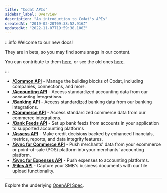 ```yaml
---
title: "Codat APIs"
sidebar_label: Overview
description: "An introduction to Codat's APIs"
createdAt: "2019-02-20T09:38:52.916Z"
updatedAt: "2022-11-07T19:59:38.100Z"
---
```


:::info Welcome to our new docs!

They are in beta, so you may find some snags in our content.

You can contribute to them <a href="https://github.com/codatio/codat-docs" target="_blank">here</a>, or see the old ones <a href="https://codat.readme.io/">here</a>.

:::

- **[/Common API](/codat-api)** - Manage the building blocks of Codat, including companies, connections, and more.
- **[/Accounting API](/accounting-api)** - Access standardized accounting data from our accounting integrations.
- **[/Banking API](/banking-api)** - Access standardized banking data from our banking integrations.
- **[/Commerce API](/commerce-api)** - Access standardized commerce data from our commerce integrations.
- **[/Bank Feeds API](/accounting-api)** - Set up bank feeds from accounts in your application to supported accounting platforms.
- **[/Assess API](/assess-api)** - Make credit decisions backed by enhanced financials, metrics, reports, and data integrity features.
- **[/Sync for Commerce API](/accounting-api)** - Push merchants' data from your ecommerce or point-of-sale (POS) platform into your merchants' accounting platform.
- **[/Sync for Expenses API](/sync-for-expenses-api)** - Push expenses to accounting platforms.
- **[/Files API](/files-api)** - Capture your SMB's business documents with our file upload functionality.

---

Explore the underlying [OpenAPI Spec](https://github.com/codatio/oas).